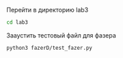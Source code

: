 
Перейти в директорию lab3
```bash
cd lab3
```

Зааустить тестовый файл для фазера
```bash
python3 fazerD/test_fazer.py 
```